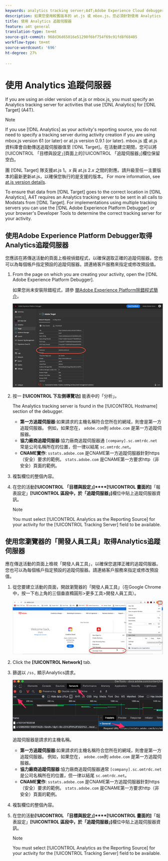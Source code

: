 ```yaml
---
keywords: analytics tracking server;A4T;Adobe Experience Cloud debugger;Adobe Experience Platform debugger;reporting source;developer tools
description: 如果您使用較舊版本的 at.js 或 mbox.js，您必須針對使用 Analytics for Target (A4T) 的活動指定分析追蹤伺服器。
title: 使用 Analytics 追蹤伺服器
feature: a4t general
translation-type: tm+mt
source-git-commit: 968d36d65016e51290f6bf754f69c91fd8f68405
workflow-type: tm+mt
source-wordcount: '696'
ht-degree: 27%

---
```



# 使用 Analytics 追蹤伺服器

If you are using an older version of at.js or mbox.js, you must specify an Analytics tracking server for activities that use [!DNL Analytics] for [!DNL Target] (A4T).

>[!NOTE]
>
>If you use [!DNL Analytics] as your activity&#39;s reporting source, you do not need to specify a tracking server during activity creation if you are using mbox.js version 61 (or later) or at.js version 0.9.1 (or later). mbox.js 或 at.js 資料庫會自動傳送追蹤伺服器值至 [!DNL Target]。在活動建立期間，您可以將[!UICONTROL 「目標與設定」]頁面上的[!UICONTROL 「追蹤伺服器」]欄位保留空白。
>
>團 [!DNL Target] 隊支援at.js 1。*x* 與 at.js 2.*x* 之間的對應。請升級至任一主要版本的最新更新at.js，以確保您執行的是支援的版本。 For more information, see [at.js version details](/help/c-implementing-target/c-implementing-target-for-client-side-web/target-atjs-versions.md).

To ensure that data from [!DNL Target] goes to the correct location in [!DNL Analytics], A4T requires an Analytics tracking server to be sent in all calls to Modstats from [!DNL Target]. For implementations using multiple tracking servers you can use the [!DNL Adobe Experience Platform Debugger] or your browser&#39;s Developer Tools to determine the correct tracking server for your activity.

## 使用Adobe Experience Platform Debugger取得Analytics追蹤伺服器

您應該在將傳送活動的頁面上檢視偵錯程式，以確保選取正確的追蹤伺服器。您也可以為每個帳戶指定預設的追蹤伺服器。請連絡客戶服務來指定或修改預設值。

1. From the page on which you are creating your activity, open the [!DNL Adobe Experience Platform Debugger].

   如果您尚未安裝除錯程式，請參 [閱Adobe Experience Platform除錯程式簡介](https://experienceleague.adobe.com/docs/platform-learn/tutorials/data-ingestion/web-sdk/introduction-to-the-experience-platform-debugger.html)。

   ![](assets/Screen_DebuggerTrackServ.png)

1. 按一 **[!UICONTROL 下左側導覽功]** 能表中的「分析」。

   The Analytics tracking server is found in the [!UICONTROL Hostname] section of the debugger.

   * **第一方追蹤伺服器**:如果請求的主機名稱符合您所在的網域，則會是第一方追蹤伺服器。 例如，如果您在， `adobe.com`則 `adobe.com` 是第一方追蹤伺服器。
   * **協力廠商追蹤伺服器**:協力廠商追蹤伺服器通 `[company].sc.omtrdc.net` 常是公司名稱所在的位置，但一律以結尾 `sc.omtrdc.net`。
   * **CNAME實作**: `sstats.adobe.com` 是CNAME第一方追蹤伺服器針對https（安全）要求的範例。 `stats.adobe.com` 是CNAME第一方要求http（非安全）頁面的範例。

1. 複製欄位的整個內容。

1. 在您的活動&#x200B;**[!UICONTROL 「目標與設定」]****[!UICONTROL 畫面的]**「報表設定」**[!UICONTROL 區段中，於「追蹤伺服器」]**&#x200B;欄位中貼上追蹤伺服器資訊。

   >[!NOTE]
   >
   >You must select [!UICONTROL Analytics as the Reporting Source] for your activity for the [!UICONTROL Tracking Server] field to be available.

## 使用您瀏覽器的「開發人員工具」取得Analytics追蹤伺服器

應在傳送活動的頁面上檢視「開發人員工具」，以確保您選擇正確的追蹤伺服器。 您也可以為每個帳戶指定預設的追蹤伺服器。請連絡客戶服務來指定或修改預設值。

1. 從您要建立活動的頁面，開啟瀏覽器的「開發人員工具」（在Google Chrome中，按一下右上角的三個垂直橢圓形>更多工具>開發人員工具）。

   ![Chrome開發人員工具](/help/c-integrating-target-with-mac/a4t/assets/chrome-dev-tools.png)

1. Click the **[!UICONTROL Network]** tab.

1. 篩選以 `/ss,` 顯示Analytics請求。

   ![含/ss搜尋的Chrome開發人員工具](/help/c-integrating-target-with-mac/a4t/assets/chrome-search.png)

   追蹤伺服器是請求的主機名稱。

   * **第一方追蹤伺服器**:如果請求的主機名稱符合您所在的網域，則會是第一方追蹤伺服器。 例如，如果您在， `adobe.com`則 `adobe.com` 是第一方追蹤伺服器。
   * **協力廠商追蹤伺服器**:協力廠商追蹤伺服器通常 `[company].sc.omtrdc.net` 是公司名稱所在的位置，但一律以結尾 `sc.omtrdc.net`。
   * **CNAME實作**: `sstats.adobe.com` 是CNAME第一方追蹤伺服器針對https（安全）要求的範例。 `stats.adobe.com` 是CNAME第一方要求http（非安全）頁面的範例。

1. 複製欄位的整個內容。

1. 在您的活動&#x200B;**[!UICONTROL 「目標與設定」]****[!UICONTROL 畫面的]**「報表設定」**[!UICONTROL 區段中，於「追蹤伺服器」]**&#x200B;欄位中貼上追蹤伺服器資訊。

   >[!NOTE]
   >
   >You must select [!UICONTROL Analytics as the Reporting Source] for your activity for the [!UICONTROL Tracking Server] field to be available.

